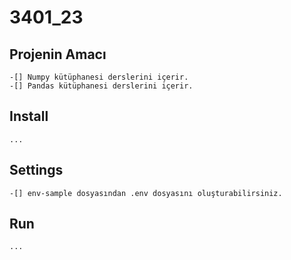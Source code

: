 # 3401_23

## Projenin Amacı
    -[] Numpy kütüphanesi derslerini içerir.
    -[] Pandas kütüphanesi derslerini içerir.

## Install
    ...

## Settings
    -[] env-sample dosyasından .env dosyasını oluşturabilirsiniz.

## Run
    ...